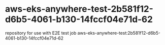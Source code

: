 # aws-eks-anywhere-test-2b581f12-d6b5-4061-b130-14fccf04e71d-62
repository for use with E2E test job aws-eks-anywhere-test:2b581f12-d6b5-4061-b130-14fccf04e71d-62
